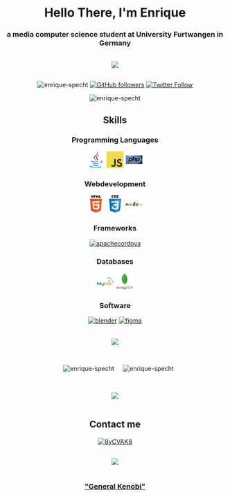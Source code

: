 <h1 align="center">Hello There, I'm Enrique</h1>
<h3 align="center">a media computer science student at University Furtwangen in Germany</h3>

<p align="center">
<img align="center" style="margin: 1rem;" src="https://user-images.githubusercontent.com/73097560/115834477-dbab4500-a447-11eb-908a-139a6edaec5c.gif" style="max-width: 100%; display: inline-block;" data-target="animated-image.originalImage">
</p>

<p align="center">
<img src="https://komarev.com/ghpvc/?username=enrique-specht&label=Profile%20views&color=0e75b6&style=flat-square" alt="enrique-specht" />
<a href="https://github.com/enrique-specht"><img src="https://img.shields.io/github/followers/enrique-specht?label=Follow&amp;style=social" alt="GitHub followers"></a>
<a href="https://twitter.com/goldiGaming_"><img src="https://img.shields.io/twitter/follow/goldiGaming_?label=Follow&amp;style=social" alt="Twitter Follow"></a>
</p>

<p align="center"><img src="https://github-readme-stats.vercel.app/api/top-langs?username=enrique-specht&show_icons=true&theme=dark&locale=en&layout=compact" alt="enrique-specht" /></p>

<h2 align="center" style="font-weight: bold;">Skills</h2>
<h3 align="center">Programming Languages</h3>
<p align="center" style="margin: 1rem;">
<a href="https://www.java.com" target="_blank" rel="noreferrer"> <img src="https://raw.githubusercontent.com/devicons/devicon/master/icons/java/java-original.svg" alt="java" width="40" height="40"/></a>
<a href="https://developer.mozilla.org/en-US/docs/Web/JavaScript" target="_blank" rel="noreferrer"> <img src="https://raw.githubusercontent.com/devicons/devicon/master/icons/javascript/javascript-original.svg" alt="javascript" width="40" height="40"/></a>
<a href="https://www.php.net" target="_blank" rel="noreferrer"> <img src="https://raw.githubusercontent.com/devicons/devicon/master/icons/php/php-original.svg" alt="php" width="40" height="40"/></a>
</p>
<h3 align="center">Webdevelopment</h3>
<p align="center" style="margin: 1rem;">
<a href="https://www.w3.org/html/" target="_blank" rel="noreferrer"> <img src="https://raw.githubusercontent.com/devicons/devicon/master/icons/html5/html5-original-wordmark.svg" alt="html5" width="40" height="40"/></a>
<a href="https://www.w3schools.com/css/" target="_blank" rel="noreferrer"> <img src="https://raw.githubusercontent.com/devicons/devicon/master/icons/css3/css3-original-wordmark.svg" alt="css3" width="40" height="40"/></a>
<a href="https://nodejs.org" target="_blank" rel="noreferrer"> <img src="https://raw.githubusercontent.com/devicons/devicon/master/icons/nodejs/nodejs-original-wordmark.svg" alt="nodejs" width="40" height="40"/></a>
</p>
<h3 align="center">Frameworks</h3>
<p align="center" style="margin: 1rem;">
<a href="https://cordova.apache.org/" target="_blank" rel="noreferrer"> <img src="https://www.vectorlogo.zone/logos/apache_cordova/apache_cordova-icon.svg" alt="apachecordova" width="40" height="40"/></a>
</p>
<h3 align="center">Databases</h3>
<p align="center" style="margin: 1rem;">
<a href="https://www.mysql.com/" target="_blank" rel="noreferrer"> <img src="https://raw.githubusercontent.com/devicons/devicon/master/icons/mysql/mysql-original-wordmark.svg" alt="mysql" width="40" height="40"/></a>
<a href="https://www.mongodb.com/" target="_blank" rel="noreferrer"> <img src="https://raw.githubusercontent.com/devicons/devicon/master/icons/mongodb/mongodb-original-wordmark.svg" alt="mongodb" width="40" height="40"/></a>
</p>
<h3 align="center">Software</h3>
<p align="center" style="margin: 1rem;">
<a href="https://www.blender.org/" target="_blank" rel="noreferrer"> <img src="https://download.blender.org/branding/community/blender_community_badge_white.svg" alt="blender" width="40" height="40"/></a>
<a href="https://www.figma.com/" target="_blank" rel="noreferrer"> <img src="https://www.vectorlogo.zone/logos/figma/figma-icon.svg" alt="figma" width="40" height="40"/></a>
</p>

<p align="center">
<img align="center" style="margin: 1rem;" src="https://user-images.githubusercontent.com/73097560/115834477-dbab4500-a447-11eb-908a-139a6edaec5c.gif" style="max-width: 100%; display: inline-block;" data-target="animated-image.originalImage">
</p>

<p align="center">
<img align="center" style="margin: 1rem;" src="https://github-readme-stats.vercel.app/api?username=enrique-specht&show_icons=true&theme=dark&locale=en" alt="enrique-specht" />
<img align="center" src="https://github-readme-streak-stats.herokuapp.com/?user=enrique-specht&theme=dark" alt="enrique-specht" />
</p>

<p align="center">
<img align="center" style="margin: 1rem;" src="https://user-images.githubusercontent.com/73097560/115834477-dbab4500-a447-11eb-908a-139a6edaec5c.gif" style="max-width: 100%; display: inline-block;" data-target="animated-image.originalImage">
</p>

<h2 align="center" style="font-weight: bold;">Contact me</h2>
<p align="center">
<a href="https://discord.gg/8yCVAK8" target="blank"><img align="center" src="https://raw.githubusercontent.com/rahuldkjain/github-profile-readme-generator/master/src/images/icons/Social/discord.svg" alt="8yCVAK8" height="30" width="40" /></a>
</p>

<p align="center">
<img align="center" style="margin: 1rem;" src="https://user-images.githubusercontent.com/73097560/115834477-dbab4500-a447-11eb-908a-139a6edaec5c.gif" style="max-width: 100%; display: inline-block;" data-target="animated-image.originalImage">
</p>

<h3 align="center"><a href="https://youtu.be/frszEJb0aOo?t=4" rel="nofollow">"General Kenobi"</a></h3>
